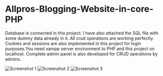 # Allpros-Blogging-Website-in-core-PHP

Database is connected in this project. I have also attached the SQL file with some  dummy data already in it. All crud operations are working perfectly. Cookies and sessions are also implemented in this project for login purposes.You need xampp server environment to PHP and this project on localhost. Complete admin panel is also developed for CRUD operations by admins.


![Screenshot 1](https://github.com/kashan-babar-6/Allpros-Blogging-Website-in-core-PHP/assets/151045286/25bea6ff-054e-4dea-b1d0-ce15dbc07d2f)
![Screenshot 2](https://github.com/kashan-babar-6/Allpros-Blogging-Website-in-core-PHP/assets/151045286/91f0a63e-aff2-4f67-8eaf-391def16b13f)
![Screenshot 3](https://github.com/kashan-babar-6/Allpros-Blogging-Website-in-core-PHP/assets/151045286/ea350acb-b812-4c15-a5d9-1502a6e49206)




